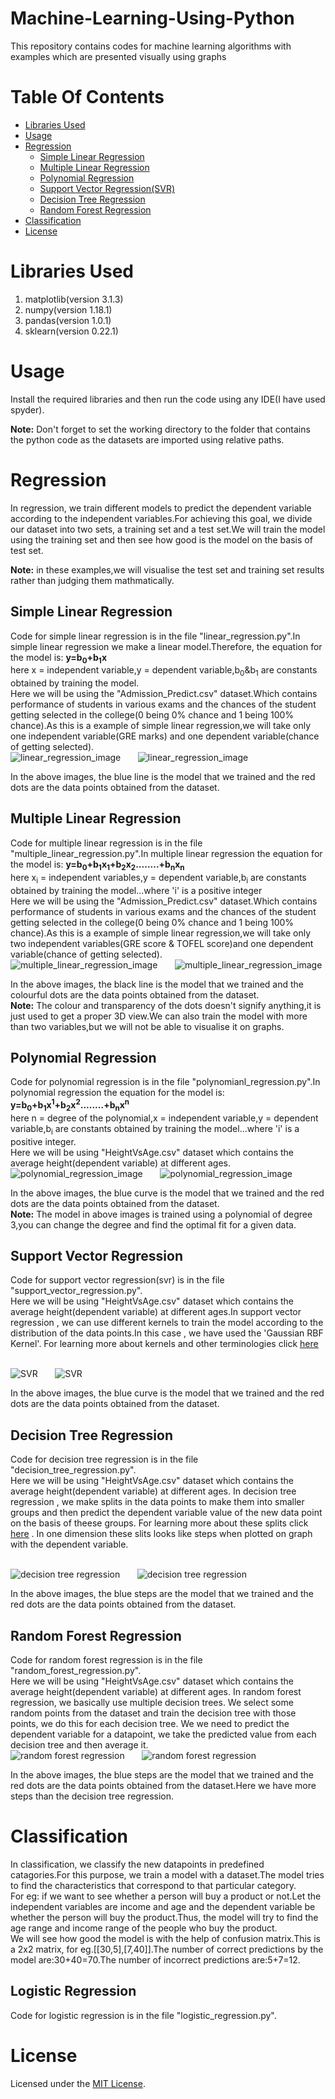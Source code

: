 # Machine-Learning-Using-Python
This repository contains codes for machine learning algorithms with examples which are presented visually using graphs 

# Table Of Contents 
  * [Libraries Used](#libraries-used)
  * [Usage](#usage)
  * [Regression](#regression)
    * [Simple Linear Regression](#simple-linear-regression)
    * [Multiple Linear Regression](#multiple-linear-regression)
    * [Polynomial Regression](#polynomial-regression)
    * [Support Vector Regression(SVR)](#support-vector-regression)
    * [Decision Tree Regression](#decision-tree-regression)
    * [Random Forest Regression](#random-forest-regression)
  * [Classification](#classification)
  * [License](#license)
    
# Libraries Used
1) matplotlib(version 3.1.3)
2) numpy(version 1.18.1)
3) pandas(version 1.0.1)
4) sklearn(version 0.22.1)

# Usage

Install the required libraries and then run the code using any IDE(I have used spyder).

**Note:** Don't forget to set the working directory to the folder that contains the python code as the datasets are imported using relative paths.

# Regression
In regression, we train different models to predict the dependent variable according to the independent variables.For achieving this goal, we divide our dataset into two sets, a training set and a test set.We will train the model using the training set and then see how good is the model on the basis of test set.

**Note:** in these examples,we will visualise the test set and training set results rather than judging them mathmatically.

## Simple Linear Regression

Code for simple linear regression is in the file "linear_regression.py".In simple linear regression we make a linear model.Therefore, the equation for the model is:
**y=b<sub>0</sub>+b<sub>1</sub>x**<br/>here x = independent variable,y = dependent variable,b<sub>0</sub>&b<sub>1</sub> are constants obtained by training the model.
<br/>Here we will be using the "Admission_Predict.csv" dataset.Which contains performance of students in various exams and the chances of the student getting selected in the college(0 being 0% chance and 1 being 100% chance).As this is a example of simple linear regression,we will take only one independent variable(GRE marks) and one dependent variable(chance of getting selected).
<br/>![linear_regression_image](Images/linear_regression_train.png) &nbsp; &nbsp; &nbsp;
![linear_regression_image](Images/linear_regression_test.png)
<a>

 In the above images, the blue line is the model that we trained and the red dots are the data points obtained from the dataset.
</a> 

## Multiple Linear Regression

Code for multiple linear regression is in the file "multiple_linear_regression.py".In multiple linear regression the equation for the model is:
**y=b<sub>0</sub>+b<sub>1</sub>x<sub>1</sub>+b<sub>2</sub>x<sub>2</sub>........+b<sub>n</sub>x<sub>n</sub>**<br/>here x<sub>i</sub> = independent variables,y = dependent variable,b<sub>i</sub> are constants obtained by training the model...where 'i' is a positive integer
<br/>Here we will be using the "Admission_Predict.csv" dataset.Which contains performance of students in various exams and the chances of the student getting selected in the college(0 being 0% chance and 1 being 100% chance).As this is a example of simple linear regression,we will take only two independent variables(GRE score & TOFEL score)and one dependent variable(chance of getting selected).
<br/>![multiple_linear_regression_image](Images/multiple_linear_regression_train.png) &nbsp; &nbsp; &nbsp;
![multiple_linear_regression_image](Images/multiple_linear_regression_test.png)
<a>
 
 In the above images, the black line is the model that we trained and the colourful dots are the data points obtained from the dataset.
 <br/>**Note:** The colour and transparency of the dots doesn't signify anything,it is just used to get a proper 3D view.We can also train the model with more than two variables,but we will not be able to visualise it on graphs.
</a> 

## Polynomial Regression

Code for polynomial regression is in the file "polynomianl_regression.py".In polynomial regression the equation for the model is:
**y=b<sub>0</sub>+b<sub>1</sub>x<sup>1</sup>+b<sub>2</sub>x<sup>2</sup>........+b<sub>n</sub>x<sup>n</sup>**<br/>here n = degree of the polynomial,x = independent variable,y = dependent variable,b<sub>i</sub> are constants obtained by training the model...where 'i' is a positive integer.
<br/>Here we will be using "HeightVsAge.csv" dataset which contains the average height(dependent variable) at different ages. 
<br/>![polynomial_regression_image](Images/polynomial_regression_train.png) &nbsp; &nbsp; &nbsp;
![polynomial_regression_image](Images/polynomial_regression_test.png)
<a>

 In the above images, the blue curve is the model that we trained and the red dots are the data points obtained from the dataset.
<br/>**Note:** The model in above images is trained using a polynomial of degree 3,you can change the degree and find the optimal fit for a given data.
</a> 

## Support Vector Regression

Code for support vector regression(svr) is in the file "support_vector_regression.py". 
<br/>Here we will be using "HeightVsAge.csv" dataset which contains the average height(dependent variable) at different ages.In support vector regression , we can use different kernels to train the model according to the distribution of the data points.In this case , we have used the 'Gaussian RBF Kernel'. For learning more about kernels and other terminologies click [<u>here</u>](/Explanations/svm_svr.md)

<br/>![SVR](Images/svr_train.png) &nbsp; &nbsp; &nbsp;
![SVR](Images/svr_test.png)
<a>

 In the above images, the blue curve is the model that we trained and the red dots are the data points obtained from the dataset.
 
 ## Decision Tree Regression
 Code for decision tree regression is in the file "decision_tree_regression.py".
 <br/>Here we will be using "HeightVsAge.csv" dataset which contains the average height(dependent variable) at different ages. In decision tree regression , we make splits in the data points to make them into smaller groups and then predict the dependent variable value of the new data point on the basis of theese groups. For learning more about these splits click [<u>here</u>](/Explanations/decision_tree_regression.md) . In one dimension these slits looks like steps when plotted on graph with the dependent variable.
 
 <br/>![decision tree regression](Images/decision_tree_regression_train.png) &nbsp; &nbsp; &nbsp;
![decision tree regression](Images/decision_tree_regression_test.png)
<a>
 
In the above images, the blue steps are the model that we trained and the red dots are the data points obtained from the dataset.
 
 ## Random Forest Regression
  Code for random forest regression is in the file "random_forest_regression.py".
  <br/>Here we will be using "HeightVsAge.csv" dataset which contains the average height(dependent variable) at different ages. In random forest regression, we basically use multiple decision trees. We select some random points from the dataset and train the decision tree with those points, we do this for each decision tree. We we need to predict the dependent variable for a datapoint, we take the predicted value from each decision tree and then average it.
  <br/>![random forest regression](Images/random_forest_regression_train.png) &nbsp; &nbsp; &nbsp;
![random forest regression](Images/random_forest_regression_test.png)
<a> 
 
 In the above images, the blue steps are the model that we trained and the red dots are the data points obtained from the dataset.Here we have more steps than the decision tree regression.
 
# Classification
In classification, we classify the new datapoints in predefined catagories.For this purpose, we train a model with a dataset.The model tries to find the characteristics that correspond to that particular category.
<br/>For eg: if we want to see whether a person will buy a product or not.Let the independent variables are income and age and the dependent variable be whether the person will buy the product.Thus, the model will try to find the age range and income range of the people who buy the product.
<br/>We will see how good the model is with the help of confusion matrix.This is a 2x2 matrix, for eg.[[30,5],[7,40]].The number of correct predictions by the model are:30+40=70.The number of incorrect predictions are:5+7=12.

## Logistic Regression
 Code for logistic regression is in the file "logistic_regression.py".

# License
Licensed under the [MIT License](LICENSE).
